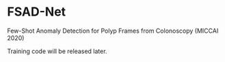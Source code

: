 # FSAD-Net
Few-Shot Anomaly Detection for Polyp Frames from Colonoscopy (MICCAI 2020)

Training code will be released later. 

